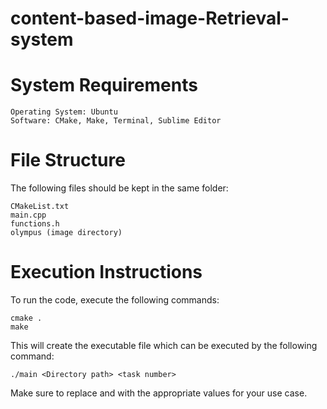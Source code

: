# content-based-image-Retrieval-system

# System Requirements

    Operating System: Ubuntu
    Software: CMake, Make, Terminal, Sublime Editor

# File Structure

The following files should be kept in the same folder:

    CMakeList.txt
    main.cpp
    functions.h
    olympus (image directory)

# Execution Instructions

To run the code, execute the following commands:

    cmake .
    make

This will create the executable file which can be executed by the following command:

    ./main <Directory path> <task number>

Make sure to replace <Directory path> and <task number> with the appropriate values for your use case.
